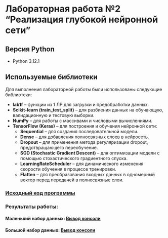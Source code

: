 # Лабораторная работа №2 “Реализация глубокой нейронной сети”

## Версия Python
- Python 3.12.1

## Используемые библиотеки
Для выполнения лабораторной работы были использованы следующие библиотеки:
- **lab1f** – функции из 1 ЛР для загрузки и предобработки данных.  
- **Scikit-learn (train_test_split)** – для разбиения данных на обучающую, валидационную и тестовую выборки.  
- **NumPy** – для работы с массивами и числовыми вычислениями.  
- **TensorFlow (Keras)** – для построения и обучения нейронной сети:  
  - **Sequential** – для создания последовательной модели.  
  - **Dense** – для добавления полносвязных слоев в нейросеть.  
  - **Dropout** – для применения метода регуляризации dropout, предотвращающего переобучение.  
  - **SGD (Stochastic Gradient Descent)** – для оптимизации модели с помощью стохастического градиентного спуска.  
  - **LearningRateScheduler** – для динамического изменения скорости обучения в процессе тренировки.  
  - **Flatten** – для преобразования входных данных в одномерный вектор перед передачей в полносвязные слои.  

### [Исходный код программы](main.py)

### Результаты работы:
#### **Маленький набор данных**: [Вывод консоли](out/output_small.txt)

#### **Большой набор данных**: [Вывод консоли](out/output_large.txt)